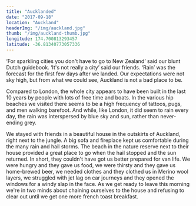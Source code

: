 ```yaml
---
title: "Aucklanded"
date: "2017-09-18"
location: "Auckland"
headerImg: "/img/auckland.jpg"
thumb: "/img/auckland-thumb.jpg"
longitude: 174.700813293457
latitude: -36.81340773057336
---
```


‘For sparkling cities you don't have to go to New Zealand’ said our blunt Dutch guidebook. ‘It's not really a city’ said our friends. ‘Rain’ was the forecast for the first few days after we landed. Our expectations were not sky high, but from what we could see, Auckland is not a bad place to be.

Compared to London, the whole city appears to have been built in the last 10 years by people with lots of free time and boats. In the various hip beaches we visited there seems to be a high frequency of tattoos, pugs, and men walking barefoot. And while, like London, it did seem to rain every day, the rain was interspersed by blue sky and sun, rather than never-ending grey.

<div><photo url="/img/balcony.jpg" caption="The back of Steve and Ana's house, which backs on to the bush"></photo></div>

We stayed with friends in a beautiful house in the outskirts of Auckland, right next to the jungle. A big sofa and fireplace kept us comfortable during the many rain and hail storms. The beach in the nature reserve next to their house provided a great place to go when the hail stopped and the sun returned. In short, they couldn't have got us better prepared for van life. We were hungry and they gave us food, we were thirsty and they gave us home-brewed beer, we needed clothes and they clothed us in Merino wool layers, we struggled with jet lag on car journeys and they opened the windows for a windy slap in the face. As we get ready to leave this morning we're in two minds about chaining ourselves to the house and refusing to clear out until we get one more french toast breakfast.

<div><photo url="/img/parrot.jpg"></photo></div>